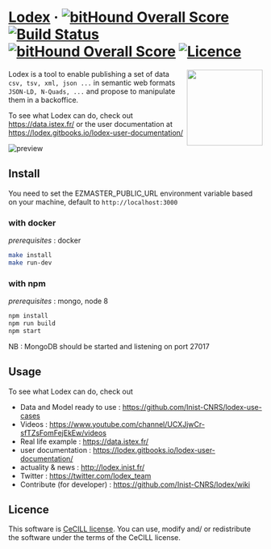 # [Lodex](http://lodex.inist.fr) &middot; [![bitHound Overall Score](https://www.bithound.io/github/Inist-CNRS/lodex/badges/score.svg)](https://www.bithound.io/github/Inist-CNRS/lodex) [![Build Status](https://travis-ci.org/Inist-CNRS/lodex.svg?branch=master)](https://travis-ci.org/Inist-CNRS/lodex) [![bitHound Overall Score](https://cdn.rawgit.com/aleen42/badges/master/src/gitbook_1.svg)](https://lodex.gitbooks.io/lodex-user-documentation) [![Licence](https://img.shields.io/badge/licence-CeCILL%202.1-yellow.svg)](http://www.cecill.info)

<img src="https://user-images.githubusercontent.com/7420853/30152932-1794db3c-93b5-11e7-98ab-a7f28d0061cb.png" width=150 align=right>

Lodex is a tool to enable publishing a set of data `csv, tsv, xml, json ...` in semantic web formats `JSON-LD, N-Quads, ...` and propose to manipulate them in a backoffice.

To see what Lodex can do, check out https://data.istex.fr/ or the user documentation at https://lodex.gitbooks.io/lodex-user-documentation/

![preview](https://docs.google.com/drawings/d/e/2PACX-1vQA8ze2ktkRLXZB9sNWkft0cUpf_jOJbTfQA7AtzvwsRfswBCuiWwEsI3kvHzAzmZNhz4CxcePQ02cA/pub?w=904&h=581)

## Install

You need to set the EZMASTER_PUBLIC_URL environment variable based on your machine, default to `http://localhost:3000`

### with docker

_prerequisites_ : docker

```bash
make install
make run-dev
```

### with npm

_prerequisites_ : mongo, node 8

```bash
npm install
npm run build
npm start
```

NB : MongoDB should be started and listening on port 27017

## Usage

To see what Lodex can do, check out

- Data and Model ready to use : https://github.com/Inist-CNRS/lodex-use-cases
- Videos : https://www.youtube.com/channel/UCXJjwCr-sfTZsFomFejEkEw/videos
- Real life example : https://data.istex.fr/
- user documentation : https://lodex.gitbooks.io/lodex-user-documentation/
- actuality & news : http://lodex.inist.fr/
- Twitter : https://twitter.com/lodex_team
- Contribute (for developer) : https://github.com/Inist-CNRS/lodex/wiki

## Licence

This software is [CeCILL license](https://github.com/Inist-CNRS/lodex/blob/master/LICENSE).
You can  use, modify and/ or redistribute the software under the terms of the CeCILL license.
